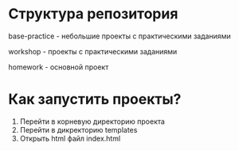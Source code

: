 # Структура репозитория

base-practice - небольшие проекты с практическими заданиями

workshop - проекты с практическими заданиями

homework - основной проект

# Как запустить проекты?
1. Перейти в корневую директорию проекта
2. Перейти в дикректорию templates
3. Открыть html файл index.html